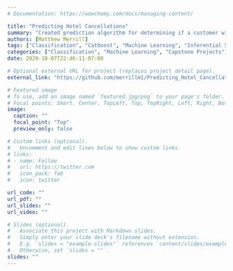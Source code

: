 ```yaml
---
# Documentation: https://wowchemy.com/docs/managing-content/

title: "Predicting Hotel Cancellations"
summary: "Created prediction algorithm for determining if a customer will cancel at the moment of booking. After eliminating numerous data leakage sources, we achieved a 90% AUROC with a catboost classification model."
authors: [Matthew Merrill]
tags: ["Classification", "Catboost", "Machine Learning", "Inferential Statistics", "Data Visualization", "Data Science", "Feature Engineering", "Feature Importance", "Data Leakage", "Capstone Project"]
categories: ["Classification", "Machine Learning", "Capstone Projects"]
date: 2020-10-07T22:46:11-07:00

# Optional external URL for project (replaces project detail page).
external_link: "https://github.com/merrillm1/Predicting_Hotel_Cancellations"

# Featured image
# To use, add an image named `featured.jpg/png` to your page's folder.
# Focal points: Smart, Center, TopLeft, Top, TopRight, Left, Right, BottomLeft, Bottom, BottomRight.
image:
  caption: ""
  focal_point: "Top"
  preview_only: false

# Custom links (optional).
#   Uncomment and edit lines below to show custom links.
# links:
# - name: Follow
#   url: https://twitter.com
#   icon_pack: fab
#   icon: twitter

url_code: ""
url_pdf: ""
url_slides: ""
url_video: ""

# Slides (optional).
#   Associate this project with Markdown slides.
#   Simply enter your slide deck's filename without extension.
#   E.g. `slides = "example-slides"` references `content/slides/example-slides.md`.
#   Otherwise, set `slides = ""`.
slides: ""
---
```

